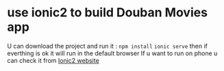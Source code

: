 # use ionic2 to build Douban Movies app
U can download the project and run it :
    `npm install`
    `ionic serve`
then if everthing is ok it will run in the default browser
If u want to run on phone u can check it from [Ionic2 website](http://ionicframework.com/docs/v2/getting-started/installation/)